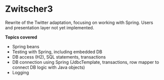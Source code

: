 # Zwitscher3

Rewrite of the Twitter adaptation, focusing on working with Spring. Users and presentation layer not yet implemented.

**Topics covered**

* Spring beans
* Testing with Spring, including embedded DB
* DB access (H2), SQL statements, transactions
* DB connection using Spring (JdbcTemplate, transactions, row mapper to connect DB logic with Java objects)
* Logging